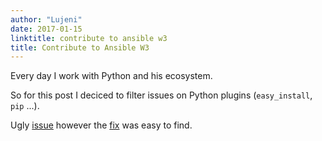 ```yaml
---
author: "Lujeni"
date: 2017-01-15
linktitle: contribute to ansible w3
title: Contribute to Ansible W3
---
```

Every day I work with Python and his ecosystem.

So for this post I deciced to filter issues on Python plugins (`easy_install`, `pip` ...).

Ugly [issue](https://github.com/ansible/ansible/issues/16519) however the [fix](https://github.com/ansible/ansible/pull/19705) was easy to find.
